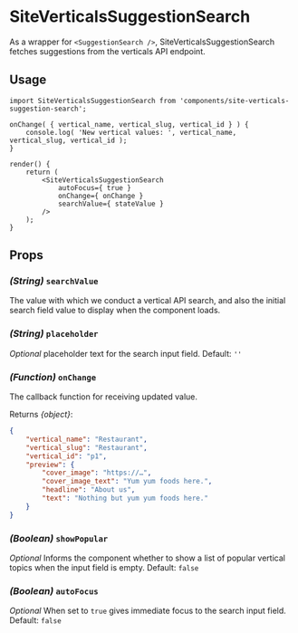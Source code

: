 # SiteVerticalsSuggestionSearch

As a wrapper for `<SuggestionSearch />`, SiteVerticalsSuggestionSearch fetches suggestions from the verticals API endpoint.

## Usage

```es6
import SiteVerticalsSuggestionSearch from 'components/site-verticals-suggestion-search';

onChange( { vertical_name, vertical_slug, vertical_id } ) {
	console.log( 'New vertical values: ', vertical_name, vertical_slug, vertical_id );
}

render() {
	return (
		<SiteVerticalsSuggestionSearch
			autoFocus={ true }
			onChange={ onChange }
			searchValue={ stateValue }
		/>
	);
}

```

## Props

### _(String)_ `searchValue`

The value with which we conduct a vertical API search, and also the initial search field value to display when the component loads.

### _(String)_ `placeholder`

_Optional_ placeholder text for the search input field. Default: `''`

### _(Function)_ `onChange`

The callback function for receiving updated value.

Returns _{object}_:

```json
{
	"vertical_name": "Restaurant",
	"vertical_slug": "Restaurant",
	"vertical_id": "p1",
	"preview": {
		"cover_image": "https://…",
		"cover_image_text": "Yum yum foods here.",
		"headline": "About us",
		"text": "Nothing but yum yum foods here."
	}
}
```

### _(Boolean)_ `showPopular`

_Optional_ Informs the component whether to show a list of popular vertical topics when the input field is empty. Default: `false`

### _(Boolean)_ `autoFocus`

_Optional_ When set to `true` gives immediate focus to the search input field. Default: `false`
